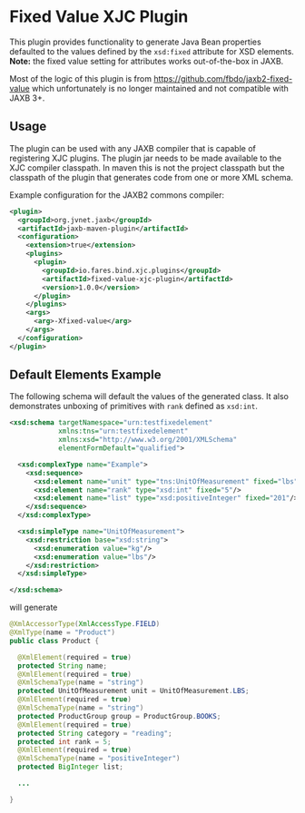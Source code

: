 # Fixed Value XJC Plugin

This plugin provides functionality to generate Java Bean properties defaulted to the values defined by the `xsd:fixed` attribute for XSD elements. **Note:** the fixed value setting for attributes works out-of-the-box in JAXB.

Most of the logic of this plugin is from https://github.com/fbdo/jaxb2-fixed-value which unfortunately is no longer maintained and not compatible with JAXB 3+.

## Usage

The plugin can be used with any JAXB compiler that is capable of registering XJC plugins. The plugin jar needs to be made available to the XJC compiler classpath. In maven this is not the project classpath but the classpath of the plugin that generates code from one or more XML schema.

Example configuration for the JAXB2 commons compiler:

```xml
<plugin>
  <groupId>org.jvnet.jaxb</groupId>
  <artifactId>jaxb-maven-plugin</artifactId>
  <configuration>
    <extension>true</extension>
    <plugins>
      <plugin>
        <groupId>io.fares.bind.xjc.plugins</groupId>
        <artifactId>fixed-value-xjc-plugin</artifactId>
        <version>1.0.0</version>
      </plugin>
    </plugins>
    <args>
      <arg>-Xfixed-value</arg>
    </args>
  </configuration>
</plugin>
```

## Default Elements Example

The following schema will default the values of the generated class. It also demonstrates unboxing of primitives with `rank` defined as `xsd:int`.

```xml
<xsd:schema targetNamespace="urn:testfixedelement"
            xmlns:tns="urn:testfixedelement"
            xmlns:xsd="http://www.w3.org/2001/XMLSchema"
            elementFormDefault="qualified">

  <xsd:complexType name="Example">
    <xsd:sequence>
      <xsd:element name="unit" type="tns:UnitOfMeasurement" fixed="lbs"/>
      <xsd:element name="rank" type="xsd:int" fixed="5"/>
      <xsd:element name="list" type="xsd:positiveInteger" fixed="201"/>
    </xsd:sequence>
  </xsd:complexType>

  <xsd:simpleType name="UnitOfMeasurement">
    <xsd:restriction base="xsd:string">
      <xsd:enumeration value="kg"/>
      <xsd:enumeration value="lbs"/>
    </xsd:restriction>
  </xsd:simpleType>

</xsd:schema>
```

will generate

```java
@XmlAccessorType(XmlAccessType.FIELD)
@XmlType(name = "Product")
public class Product {

  @XmlElement(required = true)
  protected String name;
  @XmlElement(required = true)
  @XmlSchemaType(name = "string")
  protected UnitOfMeasurement unit = UnitOfMeasurement.LBS;
  @XmlElement(required = true)
  @XmlSchemaType(name = "string")
  protected ProductGroup group = ProductGroup.BOOKS;
  @XmlElement(required = true)
  protected String category = "reading";
  protected int rank = 5;
  @XmlElement(required = true)
  @XmlSchemaType(name = "positiveInteger")
  protected BigInteger list;

  ...

}
```
